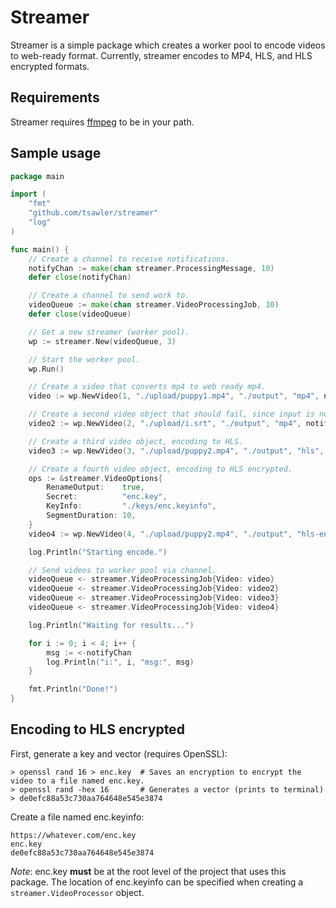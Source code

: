 # Streamer

Streamer is a simple package which creates a worker pool to encode videos to web-ready format. 
Currently, streamer encodes to MP4, HLS, and HLS encrypted formats.

## Requirements

Streamer requires [ffmpeg](https://ffmpeg.org/) to be in your path.

## Sample usage

~~~go
package main

import (
	"fmt"
	"github.com/tsawler/streamer"
	"log"
)

func main() {
	// Create a channel to receive notifications.
	notifyChan := make(chan streamer.ProcessingMessage, 10)
	defer close(notifyChan)

	// Create a channel to send work to.
	videoQueue := make(chan streamer.VideoProcessingJob, 10)
	defer close(videoQueue)

	// Get a new streamer (worker pool).
	wp := streamer.New(videoQueue, 3)

	// Start the worker pool.
	wp.Run()

	// Create a video that converts mp4 to web ready mp4.
	video := wp.NewVideo(1, "./upload/puppy1.mp4", "./output", "mp4", notifyChan, nil)

	// Create a second video object that should fail, since input is not a valid video file.
	video2 := wp.NewVideo(2, "./upload/i.srt", "./output", "mp4", notifyChan, nil)

	// Create a third video object, encoding to HLS.
	video3 := wp.NewVideo(3, "./upload/puppy2.mp4", "./output", "hls", notifyChan, nil)

	// Create a fourth video object, encoding to HLS encrypted.
	ops := &streamer.VideoOptions{
		RenameOutput:    true,
		Secret:          "enc.key",
		KeyInfo:         "./keys/enc.keyinfo",
		SegmentDuration: 10,
	}
	video4 := wp.NewVideo(4, "./upload/puppy2.mp4", "./output", "hls-encrypted", notifyChan, ops)

	log.Println("Starting encode.")

	// Send videos to worker pool via channel.
	videoQueue <- streamer.VideoProcessingJob{Video: video}
	videoQueue <- streamer.VideoProcessingJob{Video: video2}
	videoQueue <- streamer.VideoProcessingJob{Video: video3}
	videoQueue <- streamer.VideoProcessingJob{Video: video4}

	log.Println("Waiting for results...")

	for i := 0; i < 4; i++ {
		msg := <-notifyChan
		log.Println("i:", i, "msg:", msg)
	}

	fmt.Println("Done!")
}
~~~

## Encoding to HLS encrypted

First, generate a key and vector (requires OpenSSL):

```
> openssl rand 16 > enc.key  # Saves an encryption to encrypt the video to a file named enc.key.
> openssl rand -hex 16       # Generates a vector (prints to terminal)
> de0efc88a53c730aa764648e545e3874
```

Create a file named enc.keyinfo:
```
https://whatever.com/enc.key
enc.key
de0efc88a53c730aa764648e545e3874
```

*Note*: enc.key **must** be at the root level of the project that uses this
package. The location of enc.keyinfo can be specified when creating
a `streamer.VideoProcessor` object.
